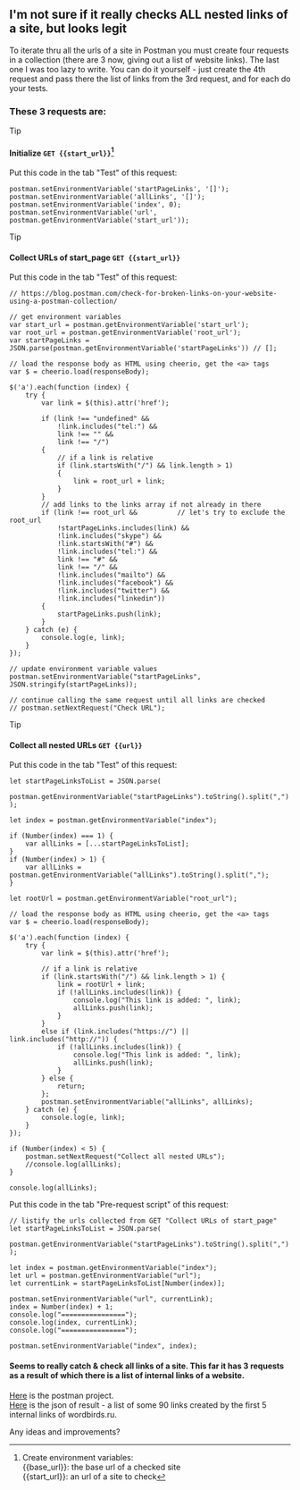 ## I'm not sure if it really checks ALL nested links of a site, but looks legit    
To iterate thru all the urls of a site in Postman you must create four requests in a collection (there are 3 now, giving out a list of website links). The last one I was too lazy to write. You can do it yourself - just create the 4th request and pass there the list of links from the 3rd request, and for each do your tests.  

### These 3 requests are:

> [!TIP]
> #### Initialize ```GET {{start_url}}```[^1]
Put this code in the tab "Test" of this request:    
```
postman.setEnvironmentVariable('startPageLinks', '[]');
postman.setEnvironmentVariable('allLinks', '[]');
postman.setEnvironmentVariable('index', 0);
postman.setEnvironmentVariable('url', postman.getEnvironmentVariable('start_url'));
```
  
> [!TIP]
> #### Collect URLs of start_page ```GET {{start_url}}```
Put this code in the tab "Test" of this request:    
```
// https://blog.postman.com/check-for-broken-links-on-your-website-using-a-postman-collection/

// get environment variables
var start_url = postman.getEnvironmentVariable('start_url');
var root_url = postman.getEnvironmentVariable('root_url');
var startPageLinks = JSON.parse(postman.getEnvironmentVariable('startPageLinks')) // [];

// load the response body as HTML using cheerio, get the <a> tags
var $ = cheerio.load(responseBody);

$('a').each(function (index) {
    try { 
        var link = $(this).attr('href');

        if (link !== "undefined" && 
            !link.includes("tel:") && 
            link !== "" &&
            link !== "/")
        {
            // if a link is relative
            if (link.startsWith("/") && link.length > 1) 
            {
                link = root_url + link;
            }
        }
        // add links to the links array if not already in there           
        if (link !== root_url &&          // let's try to exclude the root_url
            !startPageLinks.includes(link) && 
            !link.includes("skype") && 
            !link.startsWith("#") &&
            !link.includes("tel:") &&
            link !== "#" &&
            link !== "/" &&
            !link.includes("mailto") &&
            !link.includes("facebook") &&
            !link.includes("twitter") &&
            !link.includes("linkedin")) 
        {
            startPageLinks.push(link);
        }  
    } catch (e) {
        console.log(e, link);
    }
});

// update environment variable values
postman.setEnvironmentVariable("startPageLinks", JSON.stringify(startPageLinks));

// continue calling the same request until all links are checked
// postman.setNextRequest("Check URL");
```

> [!TIP]
> #### Collect all nested URLs ```GET {{url}}```
Put this code in the tab "Test" of this request:  
```
let startPageLinksToList = JSON.parse(
    postman.getEnvironmentVariable("startPageLinks").toString().split(",")
);

let index = postman.getEnvironmentVariable("index");

if (Number(index) === 1) {
    var allLinks = [...startPageLinksToList];
}
if (Number(index) > 1) {
    var allLinks = postman.getEnvironmentVariable("allLinks").toString().split(",");
}

let rootUrl = postman.getEnvironmentVariable("root_url"); 

// load the response body as HTML using cheerio, get the <a> tags
var $ = cheerio.load(responseBody);
    
$('a').each(function (index) {
    try { 
        var link = $(this).attr('href'); 

        // if a link is relative
        if (link.startsWith("/") && link.length > 1) {
            link = rootUrl + link;
            if (!allLinks.includes(link)) {
                console.log("This link is added: ", link);
                allLinks.push(link);
            }
        } 
        else if (link.includes("https://") || link.includes("http://")) {
            if (!allLinks.includes(link)) {
                console.log("This link is added: ", link);
                allLinks.push(link);
            } 
        } else {
            return;
        }; 
        postman.setEnvironmentVariable("allLinks", allLinks);
    } catch (e) {
        console.log(e, link);
    }
});

if (Number(index) < 5) {
    postman.setNextRequest("Collect all nested URLs");
    //console.log(allLinks);
} 

console.log(allLinks);
```

Put this code in the tab "Pre-request script" of this request:  
```
// listify the urls collected from GET "Collect URLs of start_page"
let startPageLinksToList = JSON.parse(
    postman.getEnvironmentVariable("startPageLinks").toString().split(",")
);

let index = postman.getEnvironmentVariable("index");
let url = postman.getEnvironmentVariable("url");
let currentLink = startPageLinksToList[Number(index)];

postman.setEnvironmentVariable("url", currentLink);
index = Number(index) + 1;
console.log("================");
console.log(index, currentLink);
console.log("================");

postman.setEnvironmentVariable("index", index);
```

#### Seems to really catch & check all links of a site. This far it has 3 requests as a result of which there is a list of internal links of a website.

[Here](https://github.com/OlegKorn/test_tasks/blob/main/Postman%20snippets/postman%20-%20check%20all%20nested%20links%20of%20a%20site/Check%20all%20nested%20links%20of%20a%20site.postman_collection/) is the postman project.    
[Here](https://github.com/OlegKorn/test_tasks/blob/main/Postman%20snippets/postman%20-%20check%20all%20nested%20links%20of%20a%20site/result%20-%20%205%20first%20links%20-%20worldbirds.ru/) is the json of result - a list of some 90 links created by the first 5 internal links of wordbirds.ru.  

Any ideas and improvements?  

[^1]: Create environment variables:  
{{base_url}}: the base url of a checked site  
{{start_url}}: an url of a site to check

